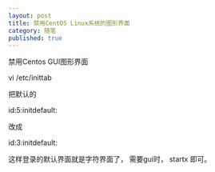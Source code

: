 ```yaml
---
layout: post
title: 禁用CentOS Linux系统的图形界面
category: 随笔
published: true
---
```


禁用Centos GUI图形界面


vi /etc/inittab

把默认的

id:5:initdefault:

改成

id:3:initdefault:

这样登录的默认界面就是字符界面了， 需要gui时， startx 即可。